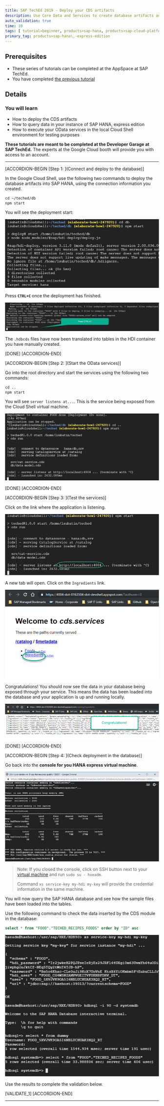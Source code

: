 ```yaml
---
title: SAP TechEd 2019 - Deploy your CDS artifacts
description: Use Core Data and Services to create database artifacts and expose services
auto_validation: true
time: 10
tags: [ tutorial>beginner, products>sap-hana, products>sap-cloud-platform]
primary_tag: products>sap-hana\,-express-edition
---
```


## Prerequisites
- These series of tutorials can be completed at the AppSpace at SAP TechEd.
- You have completed [the previous tutorial](teched-google-cloud-run-3)

## Details
### You will learn
  - How to deploy the CDS artifacts
  - How to query data in your instance of SAP HANA, express edition
  - How to execute your OData services in the local Cloud Shell environment for testing purposes

**These tutorials are meant to be completed at the Developer Garage at SAP TechEd.** The experts at the Google Cloud booth will provide you with access to an account.

---

[ACCORDION-BEGIN [Step 1: ](Connect and deploy to the database)]

In the Google Cloud Shell, use the following two commands to deploy the database artifacts into SAP HANA, using the connection information you created.

```shell
cd ~/teched/db
npm start
```
You will see the deployment start:

![deploy to db](1.png)

Press **`CTRL+C`** once the deployment has finished.

![deploy to db](2.png)

The `.hdbcds` files have now been translated into tables in the HDI container you have manually created.

[DONE]
[ACCORDION-END]

[ACCORDION-BEGIN [Step 2: ](Start the OData services)]

Go into the root directory and start the services using the following two commands:

```shell
cd ..
npm start
```

You will see `server listens at...`. This is the service being exposed from the Cloud Shell virtual machine.

![deploy service](3.png)

[DONE]
[ACCORDION-END]


[ACCORDION-BEGIN [Step 3: ](Test the services)]

Click on the link where the application is listening.

![deploy to db](4.png)

A new tab will open. Click on the `Ingredients` link.

![deploy to db](5.png)

Congratulations! You should now see the data in your database being exposed through your service. This means the data has been loaded into the database and your application is up and running locally.

![deploy to db](6.png)

[DONE]
[ACCORDION-END]

[ACCORDION-BEGIN [Step 4: ](Check deployment in the database)]

Go back into the **console for you HANA express virtual machine**.

![HANA ssh](10.png)

> Note: If you closed the console, click on SSH button next to your [virtual machine](https://console.cloud.google.com/compute/instances) and run `sudo su - hxeadm`.
>
> Command `xs service-key my-hdi my-key` will provide the credential information in the same machine.

You will now query the SAP HANA database and see how the sample files have been loaded into the tables.

Use the following command to check the data inserted by the CDS module in the database:

```sql
select * from "FOOD"."TECHED_RECIPES_FOODS" order by "ID" asc
```

![deploy to db](7.png)

Use the results to complete the validation below.

[VALIDATE_1]
[ACCORDION-END]

---
